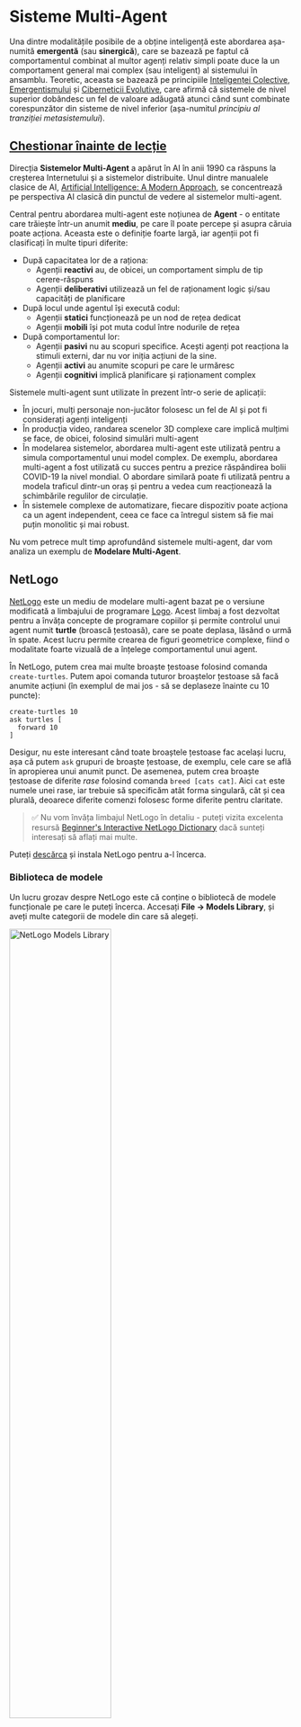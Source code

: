 <!--
CO_OP_TRANSLATOR_METADATA:
{
  "original_hash": "1ddf651d7681b4449f9d09ea3b17911e",
  "translation_date": "2025-08-25T23:23:01+00:00",
  "source_file": "lessons/6-Other/23-MultiagentSystems/README.md",
  "language_code": "ro"
}
-->
# Sisteme Multi-Agent

Una dintre modalitățile posibile de a obține inteligență este abordarea așa-numită **emergentă** (sau **sinergică**), care se bazează pe faptul că comportamentul combinat al multor agenți relativ simpli poate duce la un comportament general mai complex (sau inteligent) al sistemului în ansamblu. Teoretic, aceasta se bazează pe principiile [Inteligenței Colective](https://en.wikipedia.org/wiki/Collective_intelligence), [Emergentismului](https://en.wikipedia.org/wiki/Global_brain) și [Ciberneticii Evolutive](https://en.wikipedia.org/wiki/Global_brain), care afirmă că sistemele de nivel superior dobândesc un fel de valoare adăugată atunci când sunt combinate corespunzător din sisteme de nivel inferior (așa-numitul *principiu al tranziției metasistemului*).

## [Chestionar înainte de lecție](https://red-field-0a6ddfd03.1.azurestaticapps.net/quiz/123)

Direcția **Sistemelor Multi-Agent** a apărut în AI în anii 1990 ca răspuns la creșterea Internetului și a sistemelor distribuite. Unul dintre manualele clasice de AI, [Artificial Intelligence: A Modern Approach](https://en.wikipedia.org/wiki/Artificial_Intelligence:_A_Modern_Approach), se concentrează pe perspectiva AI clasică din punctul de vedere al sistemelor multi-agent.

Central pentru abordarea multi-agent este noțiunea de **Agent** - o entitate care trăiește într-un anumit **mediu**, pe care îl poate percepe și asupra căruia poate acționa. Aceasta este o definiție foarte largă, iar agenții pot fi clasificați în multe tipuri diferite:

* După capacitatea lor de a raționa:
   - Agenții **reactivi** au, de obicei, un comportament simplu de tip cerere-răspuns
   - Agenții **deliberativi** utilizează un fel de raționament logic și/sau capacități de planificare
* După locul unde agentul își execută codul:
   - Agenții **statici** funcționează pe un nod de rețea dedicat
   - Agenții **mobili** își pot muta codul între nodurile de rețea
* După comportamentul lor:
   - Agenții **pasivi** nu au scopuri specifice. Acești agenți pot reacționa la stimuli externi, dar nu vor iniția acțiuni de la sine.
   - Agenții **activi** au anumite scopuri pe care le urmăresc
   - Agenții **cognitivi** implică planificare și raționament complex

Sistemele multi-agent sunt utilizate în prezent într-o serie de aplicații:

* În jocuri, mulți personaje non-jucător folosesc un fel de AI și pot fi considerați agenți inteligenți
* În producția video, randarea scenelor 3D complexe care implică mulțimi se face, de obicei, folosind simulări multi-agent
* În modelarea sistemelor, abordarea multi-agent este utilizată pentru a simula comportamentul unui model complex. De exemplu, abordarea multi-agent a fost utilizată cu succes pentru a prezice răspândirea bolii COVID-19 la nivel mondial. O abordare similară poate fi utilizată pentru a modela traficul dintr-un oraș și pentru a vedea cum reacționează la schimbările regulilor de circulație.
* În sistemele complexe de automatizare, fiecare dispozitiv poate acționa ca un agent independent, ceea ce face ca întregul sistem să fie mai puțin monolitic și mai robust.

Nu vom petrece mult timp aprofundând sistemele multi-agent, dar vom analiza un exemplu de **Modelare Multi-Agent**.

## NetLogo

[NetLogo](https://ccl.northwestern.edu/netlogo/) este un mediu de modelare multi-agent bazat pe o versiune modificată a limbajului de programare [Logo](https://en.wikipedia.org/wiki/Logo_(programming_language)). Acest limbaj a fost dezvoltat pentru a învăța concepte de programare copiilor și permite controlul unui agent numit **turtle** (broască țestoasă), care se poate deplasa, lăsând o urmă în spate. Acest lucru permite crearea de figuri geometrice complexe, fiind o modalitate foarte vizuală de a înțelege comportamentul unui agent.

În NetLogo, putem crea mai multe broaște țestoase folosind comanda `create-turtles`. Putem apoi comanda tuturor broaștelor țestoase să facă anumite acțiuni (în exemplul de mai jos - să se deplaseze înainte cu 10 puncte):

```
create-turtles 10
ask turtles [
  forward 10
]
```

Desigur, nu este interesant când toate broaștele țestoase fac același lucru, așa că putem `ask` grupuri de broaște țestoase, de exemplu, cele care se află în apropierea unui anumit punct. De asemenea, putem crea broaște țestoase de diferite *rase* folosind comanda `breed [cats cat]`. Aici `cat` este numele unei rase, iar trebuie să specificăm atât forma singulară, cât și cea plurală, deoarece diferite comenzi folosesc forme diferite pentru claritate.

> ✅ Nu vom învăța limbajul NetLogo în detaliu - puteți vizita excelenta resursă [Beginner's Interactive NetLogo Dictionary](https://ccl.northwestern.edu/netlogo/bind/) dacă sunteți interesați să aflați mai multe.

Puteți [descărca](https://ccl.northwestern.edu/netlogo/download.shtml) și instala NetLogo pentru a-l încerca.

### Biblioteca de modele

Un lucru grozav despre NetLogo este că conține o bibliotecă de modele funcționale pe care le puteți încerca. Accesați **File → Models Library**, și aveți multe categorii de modele din care să alegeți.

<img alt="NetLogo Models Library" src="images/NetLogo-ModelLib.png" width="60%"/>

> O captură de ecran a bibliotecii de modele de Dmitry Soshnikov

Puteți deschide unul dintre modele, de exemplu **Biology → Flocking**.

### Principii principale

După deschiderea modelului, veți fi dus la ecranul principal NetLogo. Iată un model exemplu care descrie populația de lupi și oi, având resurse finite (iarbă).

![NetLogo Main Screen](../../../../../translated_images/NetLogo-Main.32653711ec1a01b3cab22ec0b148e64193d0b979b055285bef329d5e3d6958c5.ro.png)

> Captură de ecran de Dmitry Soshnikov

Pe acest ecran, puteți vedea:

* Secțiunea **Interface**, care conține:
  - Câmpul principal, unde trăiesc toți agenții
  - Diferite controale: butoane, glisoare etc.
  - Grafice pe care le puteți utiliza pentru a afișa parametrii simulării
* Fila **Code**, care conține editorul unde puteți scrie programul NetLogo

În cele mai multe cazuri, interfața va avea un buton **Setup**, care inițializează starea simulării, și un buton **Go**, care începe execuția. Acestea sunt gestionate de manipulatoare corespunzătoare în cod, care arată astfel:

```
to go [
...
]
```

Lumea NetLogo constă din următoarele obiecte:

* **Agenți** (broaște țestoase) care se pot deplasa pe câmp și pot face ceva. Comandați agenții folosind sintaxa `ask turtles [...]`, iar codul din paranteze este executat de toți agenții în *modul broască țestoasă*.
* **Patch-uri** sunt zone pătrate ale câmpului, pe care trăiesc agenții. Puteți face referire la toți agenții de pe același patch sau puteți schimba culorile patch-urilor și alte proprietăți. De asemenea, puteți `ask patches` să facă ceva.
* **Observatorul** este un agent unic care controlează lumea. Toate manipulatoarele de butoane sunt executate în *modul observator*.

> ✅ Frumusețea unui mediu multi-agent constă în faptul că codul care rulează în modul broască țestoasă sau în modul patch este executat simultan de toți agenții în paralel. Astfel, scriind puțin cod și programând comportamentul unui agent individual, puteți crea un comportament complex al sistemului de simulare în ansamblu.

### Flocking

Ca exemplu de comportament multi-agent, să analizăm **[Flocking](https://en.wikipedia.org/wiki/Flocking_(behavior))**. Flocking este un model complex foarte asemănător cu modul în care zboară stolurile de păsări. Privindu-le zburând, puteți crede că urmează un fel de algoritm colectiv sau că posedă o formă de *inteligență colectivă*. Totuși, acest comportament complex apare atunci când fiecare agent individual (în acest caz, o *pasăre*) observă doar alți agenți pe o distanță scurtă și urmează trei reguli simple:

* **Aliniere** - se îndreaptă către direcția medie a agenților vecini
* **Coeziune** - încearcă să se îndrepte către poziția medie a vecinilor (*atracție pe termen lung*)
* **Separare** - când se apropie prea mult de alte păsări, încearcă să se îndepărteze (*repulsie pe termen scurt*)

Puteți rula exemplul de flocking și observa comportamentul. De asemenea, puteți ajusta parametrii, cum ar fi *gradul de separare* sau *raza de vizibilitate*, care definește cât de departe poate vedea fiecare pasăre. Observați că, dacă reduceți raza de vizibilitate la 0, toate păsările devin oarbe, iar flocking-ul se oprește. Dacă reduceți separarea la 0, toate păsările se adună într-o linie dreaptă.

> ✅ Treceți la fila **Code** și vedeți unde sunt implementate cele trei reguli de flocking (aliniere, coeziune și separare) în cod. Observați cum facem referire doar la agenții care sunt în câmpul vizual.

### Alte modele de explorat

Există câteva modele interesante pe care le puteți experimenta:

* **Art → Fireworks** arată cum un foc de artificii poate fi considerat un comportament colectiv al fluxurilor individuale de foc
* **Social Science → Traffic Basic** și **Social Science → Traffic Grid** arată modelul traficului urban într-o grilă 1D și 2D, cu sau fără semafoare. Fiecare mașină din simulare urmează următoarele reguli:
   - Dacă spațiul din față este gol - accelerează (până la o anumită viteză maximă)
   - Dacă vede un obstacol în față - frânează (și puteți ajusta cât de departe poate vedea un șofer)
* **Social Science → Party** arată cum oamenii se grupează în timpul unei petreceri. Puteți găsi combinația de parametri care duce la cea mai rapidă creștere a fericirii grupului.

După cum puteți vedea din aceste exemple, simulările multi-agent pot fi o modalitate foarte utilă de a înțelege comportamentul unui sistem complex format din indivizi care urmează aceeași logică sau una similară. De asemenea, poate fi utilizat pentru a controla agenți virtuali, cum ar fi [NPC-uri](https://en.wikipedia.org/wiki/NPC) în jocuri pe calculator sau agenți în lumi animate 3D.

## Agenți Deliberativi

Agenții descriși mai sus sunt foarte simpli, reacționând la schimbările din mediu folosind un fel de algoritm. Astfel, ei sunt **agenți reactivi**. Totuși, uneori agenții pot raționa și planifica acțiunile lor, caz în care sunt numiți **deliberativi**.

Un exemplu tipic ar fi un agent personal care primește o instrucțiune de la un om pentru a rezerva un tur de vacanță. Să presupunem că există mulți agenți care trăiesc pe internet și care îl pot ajuta. Acesta ar trebui să contacteze alți agenți pentru a vedea ce zboruri sunt disponibile, care sunt prețurile hotelurilor pentru diferite date și să încerce să negocieze cel mai bun preț. Când planul de vacanță este complet și confirmat de proprietar, poate continua cu rezervarea.

Pentru a face acest lucru, agenții trebuie să **comunice**. Pentru o comunicare de succes, ei au nevoie de:

* Unele **limbaje standard pentru schimbul de cunoștințe**, cum ar fi [Knowledge Interchange Format](https://en.wikipedia.org/wiki/Knowledge_Interchange_Format) (KIF) și [Knowledge Query and Manipulation Language](https://en.wikipedia.org/wiki/Knowledge_Query_and_Manipulation_Language) (KQML). Aceste limbaje sunt concepute pe baza [teoriei actului de vorbire](https://en.wikipedia.org/wiki/Speech_act).
* Aceste limbaje ar trebui să includă și **protocoale pentru negocieri**, bazate pe diferite **tipuri de licitații**.
* O **ontologie comună** de utilizat, astfel încât să se refere la aceleași concepte cunoscând semantica lor
* O modalitate de a **descoperi** ce pot face diferiți agenți, bazată tot pe un fel de ontologie

Agenții deliberativi sunt mult mai complexi decât cei reactivi, deoarece nu doar reacționează la schimbările din mediu, ci trebuie să fie capabili să *inițieze* acțiuni. Una dintre arhitecturile propuse pentru agenții deliberativi este agentul Belief-Desire-Intention (BDI):

* **Beliefs** formează un set de cunoștințe despre mediul agentului. Acesta poate fi structurat ca o bază de cunoștințe sau un set de reguli pe care agentul le poate aplica unei situații specifice din mediu.
* **Desires** definesc ceea ce agentul dorește să facă, adică scopurile sale. De exemplu, scopul agentului asistent personal de mai sus este să rezerve un tur, iar scopul unui agent hotelier este să maximizeze profitul.
* **Intentions** sunt acțiuni specifice pe care un agent le planifică pentru a-și atinge scopurile. Acțiunile modifică, de obicei, mediul și determină comunicarea cu alți agenți.

Există câteva platforme disponibile pentru construirea sistemelor multi-agent, cum ar fi [JADE](https://jade.tilab.com/). [Acest articol](https://arxiv.org/ftp/arxiv/papers/2007/2007.08961.pdf) conține o revizuire a platformelor multi-agent, împreună cu o scurtă istorie a sistemelor multi-agent și diferitele scenarii de utilizare ale acestora.

## Concluzie

Sistemele Multi-Agent pot lua forme foarte diferite și pot fi utilizate în multe aplicații diferite. 
Toate tind să se concentreze pe comportamentul mai simplu al unui agent individual și să obțină un comportament mai complex al sistemului general datorită **efectului sinergic**.

## 🚀 Provocare

Aplicați această lecție în lumea reală și încercați să conceptualizați un sistem multi-agent care poate rezolva o problemă. Ce ar trebui să facă, de exemplu, un sistem multi-agent pentru a optimiza ruta unui autobuz școlar? Cum ar putea funcționa într-o brutărie?

## [Chestionar după lecție](https://red-field-0a6ddfd03.1.azurestaticapps.net/quiz/223)

## Revizuire și Studiu Individual

Revizuiți utilizarea acestui tip de sistem în industrie. Alegeți un domeniu, cum ar fi producția sau industria jocurilor video, și descoperiți cum sistemele multi-agent pot fi utilizate pentru a rezolva probleme unice.

## [Temă NetLogo](assignment.md)

**Declinare de responsabilitate**:  
Acest document a fost tradus folosind serviciul de traducere AI [Co-op Translator](https://github.com/Azure/co-op-translator). Deși ne străduim să asigurăm acuratețea, vă rugăm să fiți conștienți că traducerile automate pot conține erori sau inexactități. Documentul original în limba sa natală ar trebui considerat sursa autoritară. Pentru informații critice, se recomandă traducerea profesională realizată de un specialist. Nu ne asumăm responsabilitatea pentru eventualele neînțelegeri sau interpretări greșite care pot apărea din utilizarea acestei traduceri.